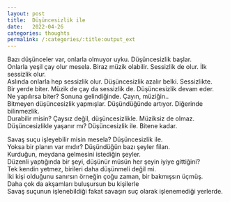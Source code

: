 ```yaml
---
layout: post
title:  Düşüncesizlik ile
date:   2022-04-26
categories: thoughts
permalink: /:categories/:title:output_ext
---
```


Bazı düşünceler var, onlarla olmuyor uyku. Düşüncesizlik başlar.\
Onlarla yeşil çay olur mesela. Biraz müzik olabilir. Sessizlik de olur. İlk sessizlik olur.\
Aslında onlarla hep sessizlik olur. Düşüncesizlik azalır belki. Sessizlikte.\
Bir yerde biter. Müzik de çay da sessizlik de. Düşüncesizlik devam eder.\
Ne yapılırsa biter? Sonuna gelindiğinde. Çayın, müziğin..\
Bitmeyen düşüncesizlik yapmışlar. Düşündüğünde artıyor. Diğerinde bilinmezlik.\
Durabilir misin? Çaysız değil, düşüncesizlikle. Müziksiz de olmaz.\
Düşüncesizlikle yaşanır mı? Düşüncesizlik ile. Bitene kadar.

Savaş suçu işleyebilir misin mesela? Düşüncesizlik ile.\
Yoksa bir planın var mıdır? Düşündüğün bazı şeyler filan.\
Kurduğun, meydana gelmesini istediğin şeyler.\
Düzenli yaptığında bir şeyi, düşünür müsün her şeyin iyiye gittiğini?\
Tek kendin yetmez, birileri daha düşünmeli değil mi.\
İki kişi olduğunu sanırsın örneğin çoğu zaman, bir bakmışsın üçmüş.\
Daha çok da akşamları buluşursun bu kişilerle\
Savaş suçunun işlenebildiği fakat savaşın suç olarak işlenemediği yerlerde.

